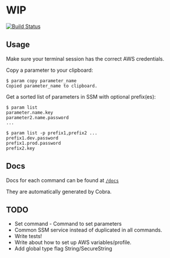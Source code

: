 # WIP

[![Build Status](https://travis-ci.com/WillJCJ/param.svg?branch=master)](https://travis-ci.com/WillJCJ/param)

## Usage

Make sure your terminal session has the correct AWS credentials.

Copy a parameter to your clipboard:

    $ param copy parameter_name
    Copied parameter_name to clipboard.

Get a sorted list of parameters in SSM with optional prefix(es):

    $ param list
    parameter.name.key
    parameter2.name.password
    ...

    $ param list -p prefix1,prefix2 ...
    prefix1.dev.password
    prefix1.prod.password
    prefix2.key

## Docs

Docs for each command can be found at [`/docs`](docs/param.md)

They are automatically generated by Cobra.

## TODO

- Set command - Command to set parameters
- Common SSM service instead of duplicated in all commands.
- Write tests!
- Write about how to set up AWS variables/profile.
- Add global type flag String/SecureString
